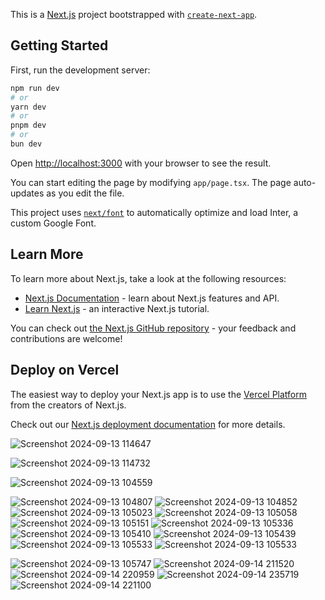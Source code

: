 This is a [Next.js](https://nextjs.org/) project bootstrapped with [`create-next-app`](https://github.com/vercel/next.js/tree/canary/packages/create-next-app).

## Getting Started

First, run the development server:

```bash
npm run dev
# or
yarn dev
# or
pnpm dev
# or
bun dev
```

Open [http://localhost:3000](http://localhost:3000) with your browser to see the result.

You can start editing the page by modifying `app/page.tsx`. The page auto-updates as you edit the file.

This project uses [`next/font`](https://nextjs.org/docs/basic-features/font-optimization) to automatically optimize and load Inter, a custom Google Font.

## Learn More

To learn more about Next.js, take a look at the following resources:

- [Next.js Documentation](https://nextjs.org/docs) - learn about Next.js features and API.
- [Learn Next.js](https://nextjs.org/learn) - an interactive Next.js tutorial.

You can check out [the Next.js GitHub repository](https://github.com/vercel/next.js/) - your feedback and contributions are welcome!

## Deploy on Vercel

The easiest way to deploy your Next.js app is to use the [Vercel Platform](https://vercel.com/new?utm_medium=default-template&filter=next.js&utm_source=create-next-app&utm_campaign=create-next-app-readme) from the creators of Next.js.

Check out our [Next.js deployment documentation](https://nextjs.org/docs/deployment) for more details.

![Screenshot 2024-09-13 114647](https://github.com/user-attachments/assets/eb556da7-b873-40e2-b845-709c23f8bd0f)

![Screenshot 2024-09-13 114732](https://github.com/user-attachments/assets/50de947b-8018-4bc5-ac89-138284ecb2e4)

![Screenshot 2024-09-13 104559](https://github.com/user-attachments/assets/3356a362-91ac-46de-9927-20ec9b918a35)

![Screenshot 2024-09-13 104807](https://github.com/user-attachments/assets/80ca5843-5503-4df5-b32f-a41990043883)
![Screenshot 2024-09-13 104852](https://github.com/user-attachments/assets/388aa1c0-eef4-4ed4-b530-e57646b899a8)
![Screenshot 2024-09-13 105023](https://github.com/user-attachments/assets/238e7450-ef34-401a-aa5d-89da3937237e)
![Screenshot 2024-09-13 105058](https://github.com/user-attachments/assets/e823346c-76d7-4c3e-a1e2-d4202843dd36)
![Screenshot 2024-09-13 105151](https://github.com/user-attachments/assets/5647465d-3cf3-4975-995e-ef3da1a5ebb4)
![Screenshot 2024-09-13 105336](https://github.com/user-attachments/assets/f4ac2b0f-866c-4b24-82fa-e2b821f85691)
![Screenshot 2024-09-13 105410](https://github.com/user-attachments/assets/42b81767-a326-443d-a05d-bf88e5b2aa7c)
![Screenshot 2024-09-13 105439](https://github.com/user-attachments/assets/c17757f1-fe07-487e-aab4-69c190c36616)
![Screenshot 2024-09-13 105533](https://github.com/user-attachments/assets/6061cab2-a0b5-4de7-a722-faaad8e23158)
![Screenshot 2024-09-13 105533](https://github.com/user-attachments/assets/fe77282a-6bd7-48b9-ac17-b4035d675067)

![Screenshot 2024-09-13 105747](https://github.com/user-attachments/assets/044c2c55-5694-426c-b8cd-e28ed37b9897)
![Screenshot 2024-09-14 211520](https://github.com/user-attachments/assets/baefa047-62f5-4518-9893-2cedb1cf573f)
![Screenshot 2024-09-14 220959](https://github.com/user-attachments/assets/aeff18b7-befe-4f5f-9cdd-9b6439d6273c)
![Screenshot 2024-09-14 235719](https://github.com/user-attachments/assets/07cac07f-fd96-46d2-89e1-284e645f502c)
![Screenshot 2024-09-14 221100](https://github.com/user-attachments/assets/e32c5ebd-01c2-4174-8200-f585b29aa75a)
